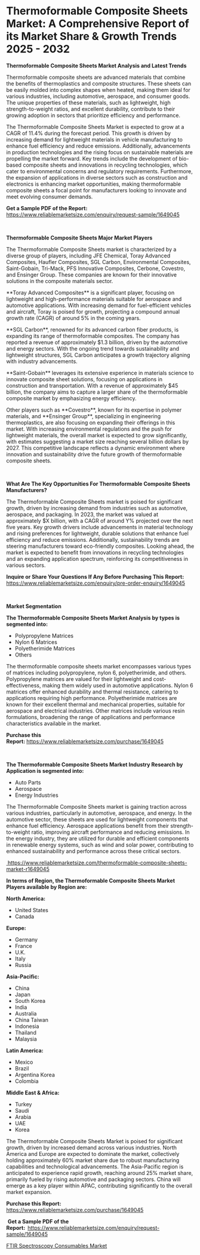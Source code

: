 <p><h1>Thermoformable Composite Sheets Market: A Comprehensive Report of its Market Share & Growth Trends 2025 - 2032</h1></p><p><strong>Thermoformable Composite Sheets Market Analysis and Latest Trends</strong></p>
<p><p>Thermoformable composite sheets are advanced materials that combine the benefits of thermoplastics and composite structures. These sheets can be easily molded into complex shapes when heated, making them ideal for various industries, including automotive, aerospace, and consumer goods. The unique properties of these materials, such as lightweight, high strength-to-weight ratios, and excellent durability, contribute to their growing adoption in sectors that prioritize efficiency and performance.</p><p>The Thermoformable Composite Sheets Market is expected to grow at a CAGR of 11.4% during the forecast period. This growth is driven by increasing demand for lightweight materials in vehicle manufacturing to enhance fuel efficiency and reduce emissions. Additionally, advancements in production technologies and the rising focus on sustainable materials are propelling the market forward. Key trends include the development of bio-based composite sheets and innovations in recycling technologies, which cater to environmental concerns and regulatory requirements. Furthermore, the expansion of applications in diverse sectors such as construction and electronics is enhancing market opportunities, making thermoformable composite sheets a focal point for manufacturers looking to innovate and meet evolving consumer demands.</p></p>
<p><strong>Get a Sample PDF of the Report:&nbsp;</strong> <a href="https://www.reliablemarketsize.com/enquiry/request-sample/1649045?utm_campaign=3175&utm_medium=2&utm_source=Github&utm_content=ia&utm_term=26032025&utm_id=thermoformable-composite-sheets">https://www.reliablemarketsize.com/enquiry/request-sample/1649045</a></p>
<p>&nbsp;</p>
<p><strong>Thermoformable Composite Sheets Major Market Players</strong></p>
<p><p>The Thermoformable Composite Sheets market is characterized by a diverse group of players, including JFE Chemical, Toray Advanced Composites, Haufler Composites, SGL Carbon, Environmental Composites, Saint-Gobain, Tri-Mack, PFS Innovative Composites, Cerbone, Covestro, and Ensinger Group. These companies are known for their innovative solutions in the composite materials sector.</p><p>**Toray Advanced Composites** is a significant player, focusing on lightweight and high-performance materials suitable for aerospace and automotive applications. With increasing demand for fuel-efficient vehicles and aircraft, Toray is poised for growth, projecting a compound annual growth rate (CAGR) of around 5% in the coming years.</p><p>**SGL Carbon**, renowned for its advanced carbon fiber products, is expanding its range of thermoformable composites. The company has reported a revenue of approximately $1.3 billion, driven by the automotive and energy sectors. With the ongoing trend towards sustainability and lightweight structures, SGL Carbon anticipates a growth trajectory aligning with industry advancements.</p><p>**Saint-Gobain** leverages its extensive experience in materials science to innovate composite sheet solutions, focusing on applications in construction and transportation. With a revenue of approximately $45 billion, the company aims to capture a larger share of the thermoformable composite market by emphasizing energy efficiency.</p><p>Other players such as **Covestro**, known for its expertise in polymer materials, and **Ensinger Group**, specializing in engineering thermoplastics, are also focusing on expanding their offerings in this market. With increasing environmental regulations and the push for lightweight materials, the overall market is expected to grow significantly, with estimates suggesting a market size reaching several billion dollars by 2027. This competitive landscape reflects a dynamic environment where innovation and sustainability drive the future growth of thermoformable composite sheets.</p></p>
<p>&nbsp;</p>
<p><strong>What Are The Key Opportunities For Thermoformable Composite Sheets Manufacturers?</strong></p>
<p><p>The Thermoformable Composite Sheets market is poised for significant growth, driven by increasing demand from industries such as automotive, aerospace, and packaging. In 2023, the market was valued at approximately $X billion, with a CAGR of around Y% projected over the next five years. Key growth drivers include advancements in material technology and rising preferences for lightweight, durable solutions that enhance fuel efficiency and reduce emissions. Additionally, sustainability trends are steering manufacturers toward eco-friendly composites. Looking ahead, the market is expected to benefit from innovations in recycling technologies and an expanding application spectrum, reinforcing its competitiveness in various sectors.</p></p>
<p><strong>Inquire or Share Your Questions If Any Before Purchasing This Report:</strong> <a href="https://www.reliablemarketsize.com/enquiry/pre-order-enquiry/1649045?utm_campaign=3175&utm_medium=2&utm_source=Github&utm_content=ia&utm_term=26032025&utm_id=thermoformable-composite-sheets">https://www.reliablemarketsize.com/enquiry/pre-order-enquiry/1649045</a></p>
<p>&nbsp;</p>
<p><strong>Market Segmentation</strong></p>
<p><strong>The Thermoformable Composite Sheets Market Analysis by types is segmented into:</strong></p>
<p><ul><li>Polypropylene Matrices</li><li>Nylon 6 Matrices</li><li>Polyetherimide Matrices</li><li>Others</li></ul></p>
<p><p>The thermoformable composite sheets market encompasses various types of matrices including polypropylene, nylon 6, polyetherimide, and others. Polypropylene matrices are valued for their lightweight and cost-effectiveness, making them widely used in automotive applications. Nylon 6 matrices offer enhanced durability and thermal resistance, catering to applications requiring high performance. Polyetherimide matrices are known for their excellent thermal and mechanical properties, suitable for aerospace and electrical industries. Other matrices include various resin formulations, broadening the range of applications and performance characteristics available in the market.</p></p>
<p><strong>Purchase this Report:&nbsp;</strong><a href="https://www.reliablemarketsize.com/purchase/1649045?utm_campaign=3175&utm_medium=2&utm_source=Github&utm_content=ia&utm_term=26032025&utm_id=thermoformable-composite-sheets">https://www.reliablemarketsize.com/purchase/1649045</a></p>
<p>&nbsp;</p>
<p><strong>The Thermoformable Composite Sheets Market Industry Research by Application is segmented into:</strong></p>
<p><ul><li>Auto Parts</li><li>Aerospace</li><li>Energy Industries</li></ul></p>
<p><p>The Thermoformable Composite Sheets market is gaining traction across various industries, particularly in automotive, aerospace, and energy. In the automotive sector, these sheets are used for lightweight components that enhance fuel efficiency. Aerospace applications benefit from their strength-to-weight ratio, improving aircraft performance and reducing emissions. In the energy industry, they are utilized for durable and efficient components in renewable energy systems, such as wind and solar power, contributing to enhanced sustainability and performance across these critical sectors.</p></p>
<p><a href="https://www.reliablemarketsize.com/thermoformable-composite-sheets-market-r1649045?utm_campaign=3175&utm_medium=2&utm_source=Github&utm_content=ia&utm_term=26032025&utm_id=thermoformable-composite-sheets">&nbsp;https://www.reliablemarketsize.com/thermoformable-composite-sheets-market-r1649045</a></p>
<p><strong>In terms of Region, the Thermoformable Composite Sheets Market Players available by Region are:</strong></p>
<p>
    <p> <strong> North America: </strong>
        <ul>
            <li>United States</li>
            <li>Canada</li>
        </ul>
        </p> 
    <p> <strong> Europe: </strong>
        <ul>
            <li>Germany</li>
            <li>France</li>
            <li>U.K.</li>
            <li>Italy</li>
            <li>Russia</li>
        </ul>
        </p> 
    <p> <strong> Asia-Pacific: </strong>
        <ul>
            <li>China</li>
            <li>Japan</li>
            <li>South Korea</li>
            <li>India</li>
            <li>Australia</li>
            <li>China Taiwan</li>
            <li>Indonesia</li>
            <li>Thailand</li>
            <li>Malaysia</li>
        </ul>
        </p> 
    <p> <strong> Latin America: </strong>
        <ul>
            <li>Mexico</li>
            <li>Brazil</li>
            <li>Argentina Korea</li>
            <li>Colombia</li>
        </ul>
        </p> 
    <p> <strong> Middle East & Africa: </strong>
        <ul>
            <li>Turkey</li>
            <li>Saudi</li>
            <li>Arabia</li>
            <li>UAE</li>
            <li>Korea</li>
        </ul>
    </p>
    </p>
<p><p>The Thermoformable Composite Sheets Market is poised for significant growth, driven by increased demand across various industries. North America and Europe are expected to dominate the market, collectively holding approximately 60% market share due to robust manufacturing capabilities and technological advancements. The Asia-Pacific region is anticipated to experience rapid growth, reaching around 25% market share, primarily fueled by rising automotive and packaging sectors. China will emerge as a key player within APAC, contributing significantly to the overall market expansion.</p></p>
<p><strong>Purchase this Report: </strong><a href="https://www.reliablemarketsize.com/purchase/1649045?utm_campaign=3175&utm_medium=2&utm_source=Github&utm_content=ia&utm_term=26032025&utm_id=thermoformable-composite-sheets">https://www.reliablemarketsize.com/purchase/1649045</a></p>
<p>&nbsp;<strong>Get a Sample PDF of the Report:&nbsp;&nbsp;</strong><a href="https://www.reliablemarketsize.com/enquiry/request-sample/1649045?utm_campaign=3175&utm_medium=2&utm_source=Github&utm_content=ia&utm_term=26032025&utm_id=thermoformable-composite-sheets">https://www.reliablemarketsize.com/enquiry/request-sample/1649045</a></p>
<p><strong></strong></p>
<p><p><a href="https://github.com/ternainglin/Market-Research-Report-List-1/blob/main/ftir-spectroscopy-consumables-market.md?utm_campaign=3175&utm_medium=2&utm_source=Github&utm_content=ia&utm_term=26032025&utm_id=thermoformable-composite-sheets">FTIR Spectroscopy Consumables Market</a></p></p>